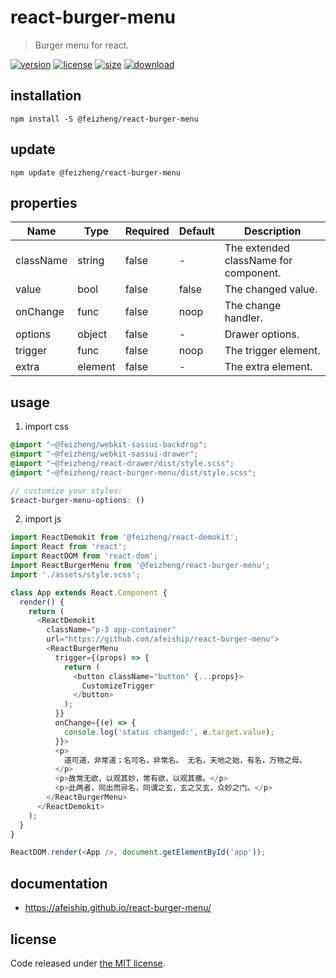 # react-burger-menu
> Burger menu for react.

[![version][version-image]][version-url]
[![license][license-image]][license-url]
[![size][size-image]][size-url]
[![download][download-image]][download-url]

## installation
```shell
npm install -S @feizheng/react-burger-menu
```

## update
```shell
npm update @feizheng/react-burger-menu
```

## properties
| Name      | Type    | Required | Default | Description                           |
| --------- | ------- | -------- | ------- | ------------------------------------- |
| className | string  | false    | -       | The extended className for component. |
| value     | bool    | false    | false   | The changed value.                    |
| onChange  | func    | false    | noop    | The change handler.                   |
| options   | object  | false    | -       | Drawer options.                       |
| trigger   | func    | false    | noop    | The trigger element.                  |
| extra     | element | false    | -       | The extra element.                    |


## usage
1. import css
  ```scss
  @import "~@feizheng/webkit-sassui-backdrop";
  @import "~@feizheng/webkit-sassui-drawer";
  @import "~@feizheng/react-drawer/dist/style.scss";
  @import "~@feizheng/react-burger-menu/dist/style.scss";

  // customize your styles:
  $react-burger-menu-options: ()
  ```
2. import js
  ```js
  import ReactDemokit from '@feizheng/react-demokit';
  import React from 'react';
  import ReactDOM from 'react-dom';
  import ReactBurgerMenu from '@feizheng/react-burger-menu';
  import './assets/style.scss';

  class App extends React.Component {
    render() {
      return (
        <ReactDemokit
          className="p-3 app-container"
          url="https://github.com/afeiship/react-burger-menu">
          <ReactBurgerMenu
            trigger={(props) => {
              return (
                <button className="button" {...props}>
                  CustomizeTrigger
                </button>
              );
            }}
            onChange={(e) => {
              console.log('status changed:', e.target.value);
            }}>
            <p>
              道可道，非常道；名可名，非常名。 无名，天地之始，有名，万物之母。
            </p>
            <p>故常无欲，以观其妙，常有欲，以观其徼。</p>
            <p>此两者，同出而异名，同谓之玄，玄之又玄，众妙之门。</p>
          </ReactBurgerMenu>
        </ReactDemokit>
      );
    }
  }

  ReactDOM.render(<App />, document.getElementById('app'));

  ```

## documentation
- https://afeiship.github.io/react-burger-menu/


## license
Code released under [the MIT license](https://github.com/afeiship/react-burger-menu/blob/master/LICENSE.txt).

[version-image]: https://img.shields.io/npm/v/@feizheng/react-burger-menu
[version-url]: https://npmjs.org/package/@feizheng/react-burger-menu

[license-image]: https://img.shields.io/npm/l/@feizheng/react-burger-menu
[license-url]: https://github.com/afeiship/react-burger-menu/blob/master/LICENSE.txt

[size-image]: https://img.shields.io/bundlephobia/minzip/@feizheng/react-burger-menu
[size-url]: https://github.com/afeiship/react-burger-menu/blob/master/dist/react-burger-menu.min.js

[download-image]: https://img.shields.io/npm/dm/@feizheng/react-burger-menu
[download-url]: https://www.npmjs.com/package/@feizheng/react-burger-menu
